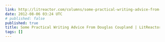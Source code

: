```yaml
---
link: http://litreactor.com/columns/some-practical-writing-advice-from-douglas-coupland
date: 2012-08-06 03:24 UTC
# published: false
published: true
title: Some Practical Writing Advice From Douglas Coupland | LitReactor
tags: []
---
```



